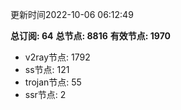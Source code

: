 更新时间2022-10-06 06:12:49

**总订阅: 64**
**总节点: 8816**
**有效节点: 1970**
- v2ray节点: 1792
- ss节点: 121
- trojan节点: 55
- ssr节点: 2
